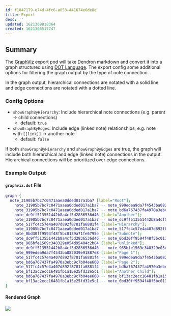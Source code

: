 ```yaml
---
id: f1847179-e74d-4fc6-a853-441674e6de8e
title: Export
desc: ''
updated: 1621369818364
created: 1621366517747
---
```


## Summary

The [GraphViz](https://www.graphviz.org/) export pod will take Dendron markdown and convert it into a graph structured using [DOT Language](https://en.wikipedia.org/wiki/DOT_(graph_description_language)). The export config some additional options for filtering the graph output by the type of note connection.

In the graph output, hierarchical connections are notated with a solid line and edge connections are notated with a dotted line.

### Config Options
- `showGraphByHierarchy`: Include hierarchical note connections (e.g. parent → child connections)
  - default: `true`
- `showGraphByEdges`: Include edge (linked note) relationships, e.g. note with `[[link]]` → another note
  - default: `false`

If both `showGraphByHierarchy` and `showGraphByEdges` are true, the graph will include both hierarchical and edge (linked note) connections in the output. Hierarchical connections will be prioritized over edge connections.

### Example Output
#### `graphviz.dot` File
```dot
graph {
  note_31905b7bc7c0471aaea0dded017a1ba7 [label="Root"];
	note_31905b7bc7c0471aaea0dded017a1ba7 -- note_999edea9da7f4543ba082039e91887e8 [style=dotted];
	note_31905b7bc7c0471aaea0dded017a1ba7 -- note_bd6a767437fa4970a3ebc9c7b04ee660 [style=dotted];
	note_dc9ff513551442b8a4cf5d2836536d46 [label="Another"];
	note_31905b7bc7c0471aaea0dded017a1ba7 -- note_dc9ff513551442b8a4cf5d2836536d46;
	note_517fc4c57e4a407d892f8781fa6881f4 [label="Hierarchy"];
	note_31905b7bc7c0471aaea0dded017a1ba7 -- note_517fc4c57e4a407d892f8781fa6881f4;
	note_0bd30ff9594f48f5bc0139a71fe6795e [label="Subnote"];
	note_dc9ff513551442b8a4cf5d2836536d46 -- note_0bd30ff9594f48f5bc0139a71fe6795e;
	note_965bfe1569c348329e054d95404c2b84 [label="Unlinked"];
	note_dc9ff513551442b8a4cf5d2836536d46 -- note_965bfe1569c348329e054d95404c2b84;
	note_999edea9da7f4543ba082039e91887e8 [label="Page 1"];
	note_517fc4c57e4a407d892f8781fa6881f4 -- note_999edea9da7f4543ba082039e91887e8;
	note_bd6a767437fa4970a3ebc9c7b04ee660 [label="Page 2"];
	note_517fc4c57e4a407d892f8781fa6881f4 -- note_bd6a767437fa4970a3ebc9c7b04ee660;
	note_bf13ac2ecc16481fb1a15e25fd32e5c1 [label="Another Child"];
	note_bd6a767437fa4970a3ebc9c7b04ee660 -- note_bf13ac2ecc16481fb1a15e25fd32e5c1;
	note_bf13ac2ecc16481fb1a15e25fd32e5c1 -- note_0bd30ff9594f48f5bc0139a71fe6795e [style=dotted];
}
```

#### Rendered Graph
![](/assets/images/2021-05-18-15-29-51.png)
